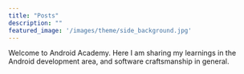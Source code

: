 ```yaml
---
title: "Posts"
description: ""
featured_image: '/images/theme/side_background.jpg'
---
```

Welcome to Android Academy. Here I am sharing my learnings in the Android development area, and software craftsmanship in general.
